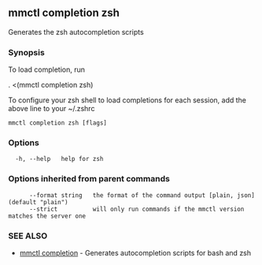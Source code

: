 ## mmctl completion zsh

Generates the zsh autocompletion scripts

### Synopsis

To load completion, run

. <(mmctl completion zsh)

To configure your zsh shell to load completions for each session, add the above line to your ~/.zshrc


```
mmctl completion zsh [flags]
```

### Options

```
  -h, --help   help for zsh
```

### Options inherited from parent commands

```
      --format string   the format of the command output [plain, json] (default "plain")
      --strict          will only run commands if the mmctl version matches the server one
```

### SEE ALSO

* [mmctl completion](mmctl_completion.md)	 - Generates autocompletion scripts for bash and zsh

